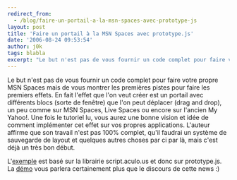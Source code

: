```yaml
---
redirect_from:
  - /blog/faire-un-portail-a-la-msn-spaces-avec-prototype-js
layout: post
title: 'Faire un portail à la MSN Spaces avec prototype.js'
date: '2006-08-24 09:53:54'
author: j0k
tags: blabla
excerpt: "Le but n'est pas de vous fournir un code complet pour faire votre propre MSN Spaces mais de vous montrer les premières pistes pour faire les premiers effets.     \nEn fait l'effet que l'on veut créer est un portail avec différents blocs (sorte de fenêtre) que l'on peut déplacer (drag and drop), un peu comme sur MSN Spaces, Live Spaces ou encore sur l'ancien My      …"
---
```


Le but n'est pas de vous fournir un code complet pour faire votre propre MSN Spaces mais de vous montrer les premières pistes pour faire les premiers effets.
En fait l'effet que l'on veut créer est un portail avec différents blocs (sorte de fenêtre) que l'on peut déplacer (drag and drop), un peu comme sur MSN Spaces, Live Spaces ou encore sur l'ancien My Yahoo!.   Une fois le tutoriel lu, vous aurez une bonne vision et idée de comment implémenter cet effet sur vos propres applications. L'auteur affirme que son travail n'est pas 100% complet, qu'il faudrai un système de sauvegarde de layout et quelques autres choses par ci par là, mais c'est déjà un très bon début.

L'[exemple](http://jayandsilentrob.com/2006/08/21/creating-a-msn-spaces-type-layout-with-prototype/) est basé sur la librairie script.aculo.us et donc sur prototype.js. La [démo](http://jayandsilentrob.com/demo3/) vous parlera certainement plus que le discours de cette news :)
